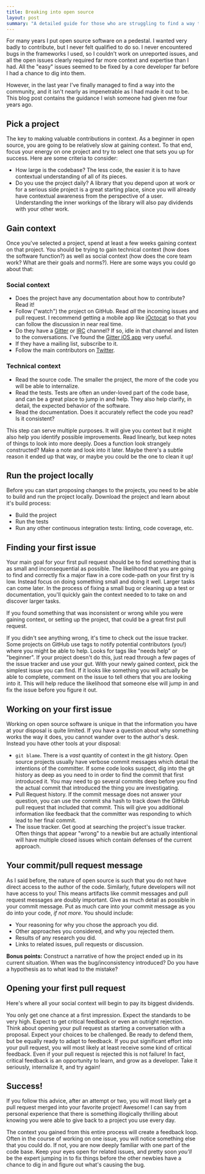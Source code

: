 ```yaml
---
title: Breaking into open source
layout: post
summary: "A detailed guide for those who are struggling to find a way to contribute to open source"
---
```


For many years I put open source software on a pedestal. I wanted very badly to
contribute, but I never felt qualified to do so. I never encountered bugs in
the frameworks I used, so I couldn't work on unreported issues, and all the
open issues clearly required far more context and expertise than I had. All the
"easy" issues seemed to be fixed by a core developer far before I had a chance
to dig into them.

However, in the last year I've finally managed to find a way into the
community, and it isn't nearly as impenetrable as I had made it out to be. This
blog post contains the guidance I wish someone had given me four years ago.

## Pick a project

The key to making valuable contributions in context. As a beginner in open
source, you are going to be relatively slow at gaining context. To that end,
focus your energy on one project and try to select one that sets you up for
success. Here are some criteria to consider:

* How large is the codebase? The less code, the easier it is to have contextual
  understanding of all of its pieces.
* Do you use the project daily? A library that you depend upon at work or for
  a serious side project is a great starting place, since you will already have
  contextual awareness from the perspective of a user. Understanding the inner
  workings of the library will also pay dividends with your other work.

## Gain context

Once you've selected a project, spend at least a few weeks gaining context on
that project. You should be trying to gain technical context (how does the
software function?) as well as social context (how does the core team work?
What are their goals and norms?). Here are some ways you could go about that:

### Social context

* Does the project have any documentation about how to contribute? Read it!
* Follow ("watch") the project on GitHub. Read _all_ the incoming issues and
  pull request. I recommend getting a mobile app like [iOctocat] so that you
  can follow the discussion in near real time.
* Do they have a [Gitter] or [IRC] channel? If so, idle in that channel and
  listen to the conversations. I've found the [Gitter iOS app] very useful.
* If they have a mailing list, subscribe to it.
* Follow the main contributors on [Twitter].

### Technical context

* Read the source code. The smaller the project, the more of the code you will
  be able to internalize.
* Read the tests. Tests are often an under-loved part of the code base, and can
  be a great place to jump in and help. They also help clarify, in detail, the
  expected behavior of the software.
* Read the documentation. Does it accurately reflect the code you read? Is it
  consistent?

This step can serve multiple purposes. It will give you context but it might
also help you identify possible improvements. Read linearly, but keep notes of
things to look into more deeply. Does a function look strangely constructed?
Make a note and look into it later. Maybe there's a subtle reason it ended up
that way, or maybe you could be the one to clean it up!

## Run the project locally

Before you can start proposing changes to the projects, you need to be able to
build and run the project locally. Download the project and learn about it's
build process:

* Build the project
* Run the tests
* Run any other continuous integration tests: linting, code coverage, etc.

## Finding your first issue

Your main goal for your first pull request should be to find something that is
as small and inconsequential as possible. The likelihood that you are going to
find and correctly fix a major flaw in a core code-path on your first try is
low. Instead focus on doing something small and doing it well. Larger tasks
can come later. In the process of fixing a small bug or cleaning up a test or
documentation, you'll quickly gain the context needed to to take on and
discover larger tasks.

If you found something that was inconsistent or wrong while you were gaining
context, or setting up the project, that could be a great first pull request. 

If you didn't see anything wrong, it's time to check out the issue tracker.
Some projects on GitHub use tags to notify potential contributors (you!) where
you might be able to help. Looks for tags like "needs help" or "beginner". If
your project doesn't do this, just read through a few pages of the issue
tracker and use your gut. With your newly gained context, pick the simplest
issue you can find. If it looks like something you will actually be able to
complete, comment on the issue to tell others that you are looking into it.
This will help reduce the likelihood that someone else will jump in and fix the
issue before you figure it out.

## Working on your first issue

Working on open source software is unique in that the information you have at
your disposal is quite limited. If you have a question about why something
works the way it does, you cannot wander over to the author's desk. Instead you
have other tools at your disposal:

* `git blame`. There is a _vast_ quantity of context in the git history. Open
  source projects usually have verbose commit messages which detail the
  intentions of the committer. If some code looks suspect, dig into the git
  history as deep as you need to in order to find the commit that first
  introduced it. You may need to go several commits deep before you find the
  actual commit that introduced the thing you are investigating.
* Pull Request history. If the commit message does not answer your question,
  you can use the commit sha hash to track down the GitHub pull request that
  included that commit. This will give you additional information like feedback
  that the committer was responding to which lead to her final commit.
* The issue tracker. Get good at searching the project's issue tracker. Often
  things that appear "wrong" to a newbie but are actually intentional will have
  multiple closed issues which contain defenses of the current approach.

## Your commit/pull request message

As I said before, the nature of open source is such that you do not have direct
access to the author of the code. Similarly, future developers will not have
access to you! This means artifacts like commit messages and pull request
messages are doubly important. Give as much detail as possible in your commit
message. Put as much care into your commit message as you do into your code,
_if not more_. You should include:

* Your reasoning for why you chose the approach you did.
* Other approaches you considered, and why you rejected them.
* Results of any research you did.
* Links to related issues, pull requests or discussion.

__Bonus points:__ Construct a narrative of how the project ended up in its
current situation. When was the bug/inconsistency introduced? Do you have
a hypothesis as to what lead to the mistake?

## Opening your first pull request

Here's where all your social context will begin to pay its biggest dividends.

You only get one chance at a first impression. Expect the standards to be very
high. Expect to get critical feedback or even an outright rejection. Think
about opening your pull request as starting a conversation with a proposal.
Expect your choices to be challenged. Be ready to defend them, but be equally
ready to adapt to feedback. If you put significant effort into your pull
request, you will most likely at least receive some kind of critical feedback.
Even if your pull request is rejected this is not failure! In fact, critical
feedback is an opportunity to learn, and grow as a developer. Take it
seriously, internalize it, and try again!

## Success!

If you follow this advice, after an attempt or two, you will most likely get
a pull request merged into your favorite project! Awesome! I can say from
personal experience that there is something illogically thrilling about knowing
you were able to give back to a project you use every day.

The context you gained from this entire process will create a feedback loop.
Often in the course of working on one issue, you will notice something else
that you could do. If not, you are now deeply familiar with one part of the
code base. Keep your eyes open for related issues, and pretty soon _you'll_ be
the expert jumping in to fix things before the other newbies have a chance to
dig in and figure out what's causing the bug.

[iOctocat]: https://ioctocat.com/
[Gitter]: https://gitter.im/
[IRC]: https://en.wikipedia.org/wiki/Internet_Relay_Chat
[Gitter iOS App]: https://search.itunes.apple.com/WebObjects/MZContentLink.woa/wa/link?mt=8&path=apps%2fgitter
[Twitter]: https://twitter.com
